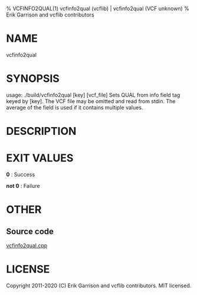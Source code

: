 % VCFINFO2QUAL(1) vcfinfo2qual (vcflib) | vcfinfo2qual (VCF unknown)
% Erik Garrison and vcflib contributors

# NAME

vcfinfo2qual

# SYNOPSIS

usage: ./build/vcfinfo2qual [key] [vcf_file] Sets QUAL from info field tag keyed by [key]. The VCF file may be omitted and read from stdin. The average of the field is used if it contains multiple values.

# DESCRIPTION







# EXIT VALUES

**0**
: Success

**not 0**
: Failure

# OTHER

## Source code

[vcfinfo2qual.cpp](https://github.com/vcflib/vcflib/blob/master/src/vcfinfo2qual.cpp)

# LICENSE

Copyright 2011-2020 (C) Erik Garrison and vcflib contributors. MIT licensed.

<!--
  Created with ./scripts/bin2md.rb scripts/bin2md-template.erb
-->
